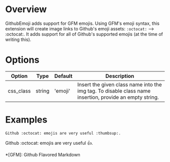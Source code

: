 # Overview
GithubEmoji adds support for GFM emojis.  Using GFM's emoji syntax, this extension will create image links to Github's emoji assets: `:octocat:` --> :octocat:.  It adds support for all of Github's supported emojis (at the time of writing this).

# Options
| Option    | Type | Default |Description |
|-----------|------|---------|------------|
| css_class | string | 'emoji' | Insert the given class name into the img tag.  To disable class name insertion, provide an empty string. |

# Examples
```
Github :octocat: emojis are very useful :thumbsup:.
```

Github :octocat: emojis are very useful :thumbsup:.

*[GFM]:  Github Flavored Markdown

